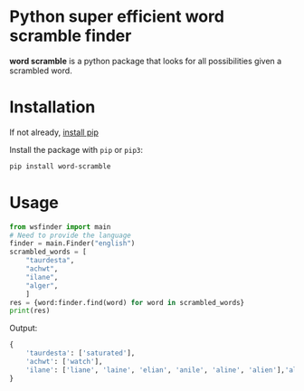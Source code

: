 # Python super efficient word scramble finder

**word scramble** is a python package that looks for all possibilities given a scrambled word. 



# Installation
If not already, [install pip](https://pip.pypa.io/en/stable/installing/)

Install the package with `pip` or `pip3`:

```bash
pip install word-scramble
```

# Usage

```Python
from wsfinder import main
# Need to provide the language
finder = main.Finder("english")
scrambled_words = [
    "taurdesta",
    "achwt",
    "ilane",
    "alger",
    ]
res = {word:finder.find(word) for word in scrambled_words}
print(res)
```
Output:
```Python
{
    'taurdesta': ['saturated'],
    'achwt': ['watch'],
    'ilane': ['liane', 'laine', 'elian', 'anile', 'aline', 'alien'],'alger': ['regal', 'large', 'lager', 'glare', 'elgar', 'argle'],
}
```
